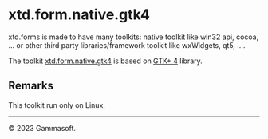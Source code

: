 
# xtd.form.native.gtk4

xtd.forms is made to have many toolkits: native toolkit like win32 api, cocoa, ... or other third party libraries/framework toolkit like wxWidgets, qt5, ....

The toolkit [xtd.form.native.gtk4](.) is based on [GTK+ 4](https://developer.gnome.org/gtk4/stable/index.html) library.

## Remarks

This toolkit run only on Linux.

______________________________________________________________________________________________

© 2023 Gammasoft.
